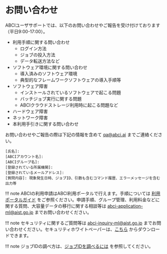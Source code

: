 # お問い合わせ

ABCIユーザサポートでは、以下のお問い合わせやご報告を受け付けております（平日9:00-17:00）。

* 利用手順に関する問い合わせ
    * ログイン方法
    * ジョブの投入方法
    * データ転送方法など
* ソフトウェア環境に関する問い合わせ
    * 導入済みのソフトウェア環境
    * 典型的なフレームワークソフトウェアの導入手順等
* ソフトウェア障害
    * インストールされているソフトウェアで起こる問題
    * バッチジョブ実行に関する問題
    * ABCIクラウドストレージ利用時に起こる問題など
* ハードウェア障害
* ネットワーク障害
* 本利用手引きに関する問い合わせ

お問い合わせやご報告の際は下記の情報を含めて <qa@abci.ai> までご連絡ください。

```
[氏名]: 
[ABCIアカウント名]: 
[ABCIグループ名]: 
[登録されている所属機関]: 
[登録されているメールアドレス]: 
[質問内容]: 現象発生日時、ジョブID、引数も含むコマンド履歴、エラーメッセージを含む出力等
```

!!! note
    ABCIの利用申請はABCI利用ポータルで行えます。手順については [利用ポータルガイド](https://docs.abci.ai/portal/ja/01/) をご参照ください。申請手順、グループ管理、利用料金などに関する質問、大容量データの移行に関する相談等は <abci-application-ml@aist.go.jp> までお問い合わせください。

!!! note
    セキュリティに関するご質問等は <abci-inquiry-ml@aist.go.jp> までお問い合わせください。セキュリティホワイトペーパーは、[こちら](https://abci.ai/ja/link/security.html) からダウンロードできます。

!!! note
    ジョブIDの調べ方は、[ジョブIDを調べるには](faq.md#q-how-can-i-find-the-job-id) を参照してください。

